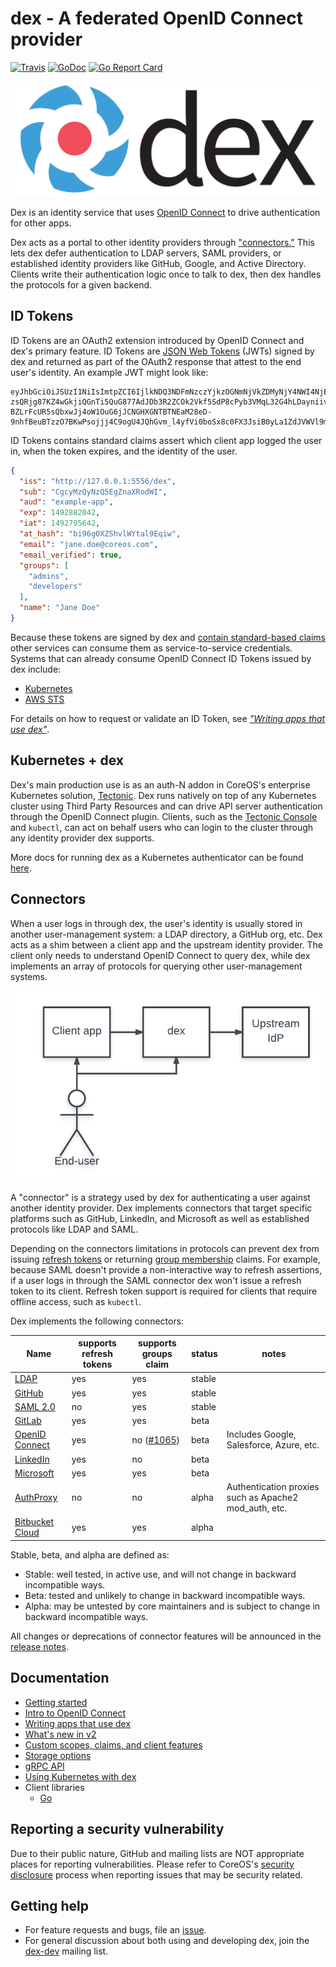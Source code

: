 # dex - A federated OpenID Connect provider

[![Travis](https://api.travis-ci.org/dexidp/dex.svg)](https://travis-ci.org/dexidp/dex)
[![GoDoc](https://godoc.org/github.com/dexidp/dex?status.svg)](https://godoc.org/github.com/dexidp/dex)
[![Go Report Card](https://goreportcard.com/badge/github.com/dexidp/dex)](https://goreportcard.com/report/github.com/dexidp/dex)

![logo](Documentation/logos/dex-horizontal-color.png)

Dex is an identity service that uses [OpenID Connect][openid-connect] to drive authentication for other apps.

Dex acts as a portal to other identity providers through ["connectors."](#connectors) This lets dex defer authentication to LDAP servers, SAML providers, or established identity providers like GitHub, Google, and Active Directory. Clients write their authentication logic once to talk to dex, then dex handles the protocols for a given backend.

## ID Tokens

ID Tokens are an OAuth2 extension introduced by OpenID Connect and dex's primary feature. ID Tokens are [JSON Web Tokens][jwt-io] (JWTs) signed by dex and returned as part of the OAuth2 response that attest to the end user's identity. An example JWT might look like:

```
eyJhbGciOiJSUzI1NiIsImtpZCI6IjlkNDQ3NDFmNzczYjkzOGNmNjVkZDMyNjY4NWI4NjE4MGMzMjRkOTkifQ.eyJpc3MiOiJodHRwOi8vMTI3LjAuMC4xOjU1NTYvZGV4Iiwic3ViIjoiQ2djeU16UXlOelE1RWdabmFYUm9kV0kiLCJhdWQiOiJleGFtcGxlLWFwcCIsImV4cCI6MTQ5Mjg4MjA0MiwiaWF0IjoxNDkyNzk1NjQyLCJhdF9oYXNoIjoiYmk5NmdPWFpTaHZsV1l0YWw5RXFpdyIsImVtYWlsIjoiZXJpYy5jaGlhbmdAY29yZW9zLmNvbSIsImVtYWlsX3ZlcmlmaWVkIjp0cnVlLCJncm91cHMiOlsiYWRtaW5zIiwiZGV2ZWxvcGVycyJdLCJuYW1lIjoiRXJpYyBDaGlhbmcifQ.OhROPq_0eP-zsQRjg87KZ4wGkjiQGnTi5QuG877AdJDb3R2ZCOk2Vkf5SdP8cPyb3VMqL32G4hLDayniiv8f1_ZXAde0sKrayfQ10XAXFgZl_P1yilkLdknxn6nbhDRVllpWcB12ki9vmAxklAr0B1C4kr5nI3-BZLrFcUR5sQbxwJj4oW1OuG6jJCNGHXGNTBTNEaM28eD-9nhfBeuBTzzO7BKwPsojjj4C9ogU4JQhGvm_l4yfVi0boSx8c0FX3JsiB0yLa1ZdJVWVl9m90XmbWRSD85pNDQHcWZP9hR6CMgbvGkZsgjG32qeRwUL_eNkNowSBNWLrGNPoON1gMg
```

ID Tokens contains standard claims assert which client app logged the user in, when the token expires, and the identity of the user.

```json
{
  "iss": "http://127.0.0.1:5556/dex",
  "sub": "CgcyMzQyNzQ5EgZnaXRodWI",
  "aud": "example-app",
  "exp": 1492882042,
  "iat": 1492795642,
  "at_hash": "bi96gOXZShvlWYtal9Eqiw",
  "email": "jane.doe@coreos.com",
  "email_verified": true,
  "groups": [
    "admins",
    "developers"
  ],
  "name": "Jane Doe"
}
```

Because these tokens are signed by dex and [contain standard-based claims][standard-claims] other services can consume them as service-to-service credentials. Systems that can already consume OpenID Connect ID Tokens issued by dex include:

* [Kubernetes][kubernetes]
* [AWS STS][aws-sts]

For details on how to request or validate an ID Token, see [_"Writing apps that use dex"_][using-dex].

## Kubernetes + dex

Dex's main production use is as an auth-N addon in CoreOS's enterprise Kubernetes solution, [Tectonic][tectonic]. Dex runs natively on top of any Kubernetes cluster using Third Party Resources and can drive API server authentication through the OpenID Connect plugin. Clients, such as the [Tectonic Console][tectonic-console] and `kubectl`, can act on behalf users who can login to the cluster through any identity provider dex supports.

More docs for running dex as a Kubernetes authenticator can be found [here](Documentation/kubernetes.md).

## Connectors

When a user logs in through dex, the user's identity is usually stored in another user-management system: a LDAP directory, a GitHub org, etc. Dex acts as a shim between a client app and the upstream identity provider. The client only needs to understand OpenID Connect to query dex, while dex implements an array of protocols for querying other user-management systems.

![](Documentation/img/dex-flow.png)

A "connector" is a strategy used by dex for authenticating a user against another identity provider. Dex implements connectors that target specific platforms such as GitHub, LinkedIn, and Microsoft as well as established protocols like LDAP and SAML.

Depending on the connectors limitations in protocols can prevent dex from issuing [refresh tokens][scopes] or returning [group membership][scopes] claims. For example, because SAML doesn't provide a non-interactive way to refresh assertions, if a user logs in through the SAML connector dex won't issue a refresh token to its client. Refresh token support is required for clients that require offline access, such as `kubectl`.

Dex implements the following connectors:

| Name | supports refresh tokens | supports groups claim | status | notes |
| ---- | ----------------------- | --------------------- | ------ | ----- |
| [LDAP](Documentation/connectors/ldap.md) | yes | yes | stable | |
| [GitHub](Documentation/connectors/github.md) | yes | yes | stable | |
| [SAML 2.0](Documentation/connectors/saml.md) | no | yes | stable |
| [GitLab](Documentation/connectors/gitlab.md) | yes | yes | beta | |
| [OpenID Connect](Documentation/connectors/oidc.md) | yes | no ([#1065][issue-1065]) | beta | Includes Google, Salesforce, Azure, etc. |
| [LinkedIn](Documentation/connectors/linkedin.md) | yes | no | beta | |
| [Microsoft](Documentation/connectors/microsoft.md) | yes | yes | beta | |
| [AuthProxy](Documentation/connectors/authproxy.md) | no | no | alpha | Authentication proxies such as Apache2 mod_auth, etc. |
| [Bitbucket Cloud](Documentation/connectors/bitbucket.md) | yes | yes | alpha | |

Stable, beta, and alpha are defined as:

* Stable: well tested, in active use, and will not change in backward incompatible ways.
* Beta: tested and unlikely to change in backward incompatible ways.
* Alpha: may be untested by core maintainers and is subject to change in backward incompatible ways.

All changes or deprecations of connector features will be announced in the [release notes][release-notes].

## Documentation

* [Getting started](Documentation/getting-started.md)
* [Intro to OpenID Connect](Documentation/openid-connect.md)
* [Writing apps that use dex][using-dex]
* [What's new in v2](Documentation/v2.md)
* [Custom scopes, claims, and client features](Documentation/custom-scopes-claims-clients.md)
* [Storage options](Documentation/storage.md)
* [gRPC API](Documentation/api.md)
* [Using Kubernetes with dex](Documentation/kubernetes.md)
* Client libraries
  * [Go][go-oidc]

## Reporting a security vulnerability

Due to their public nature, GitHub and mailing lists are NOT appropriate places for reporting vulnerabilities. Please refer to CoreOS's [security disclosure][disclosure] process when reporting issues that may be security related.

## Getting help

* For feature requests and bugs, file an [issue][issues].
* For general discussion about both using and developing dex, join the [dex-dev][dex-dev] mailing list.

[openid-connect]: https://openid.net/connect/
[standard-claims]: https://openid.net/specs/openid-connect-core-1_0.html#StandardClaims
[scopes]: Documentation/custom-scopes-claims-clients.md#scopes
[using-dex]: Documentation/using-dex.md
[jwt-io]: https://jwt.io/
[kubernetes]: http://kubernetes.io/docs/admin/authentication/#openid-connect-tokens
[aws-sts]: https://docs.aws.amazon.com/STS/latest/APIReference/Welcome.html
[tectonic]: https://tectonic.com/
[tectonic-console]: https://tectonic.com/enterprise/docs/latest/usage/index.html#tectonic-console
[go-oidc]: https://github.com/coreos/go-oidc
[issue-1065]: https://github.com/dexidp/dex/issues/1065
[release-notes]: https://github.com/dexidp/dex/releases
[issues]: https://github.com/dexidp/dex/issues
[dex-dev]: https://groups.google.com/forum/#!forum/dex-dev
[disclosure]: https://coreos.com/security/disclosure/
